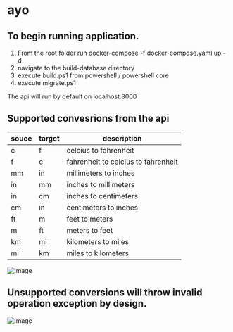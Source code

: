 # ayo

## To begin running application.


1. From the root folder run docker-compose -f docker-compose.yaml up -d
2. navigate to the build-database directory
3. execute build.ps1 from powershell / powershell core
4. execute migrate.ps1 

The api will run by default on localhost:8000

## Supported convesrions from the api

| souce | target|description|
| ----- | ----- |-----------|
| c     | f     | celcius to fahrenheit|
| f     | c     |fahrenheit to celcius to fahrenheit|
| mm     | in     |millimeters to inches|
| in     | mm     |inches to millimeters|
| in     | cm     |inches to centimeters|
| cm     | in     |centimeters to inches|
| ft     | m     |feet  to meters|
| m     | ft     |meters  to feet|
| km     | mi     |kilometers  to miles|
| mi     | km     |miles to kilometers|


![image](https://user-images.githubusercontent.com/14750396/185745301-d2aebcf0-cdc3-450c-9bb1-ab03d799b0a2.png)

## Unsupported conversions will throw invalid operation exception by design.

![image](https://user-images.githubusercontent.com/14750396/185745505-a9bcdfba-2c84-40cd-8243-82c7e73f658e.png)

